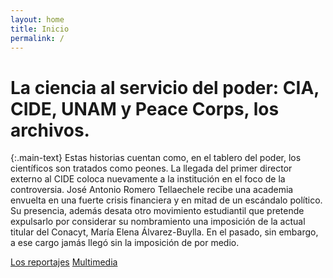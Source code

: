 ```yaml
---
layout: home
title: Inicio
permalink: /
---
```


# La ciencia al servicio del poder: CIA, CIDE, UNAM y Peace Corps, los archivos.

{:.main-text}
Estas historias cuentan como, en el tablero del poder, los científicos son tratados como peones. La llegada del primer director externo al CIDE coloca nuevamente a la institución en el foco de la controversia. José Antonio Romero Tellaechele recibe una academia envuelta en una fuerte crisis financiera y en mitad de un escándalo político. Su presencia, además desata otro movimiento estudiantil que pretende expulsarlo por considerar su nombramiento una imposición de la actual titular del Conacyt, María Elena Álvarez-Buylla. En el pasado, sin embargo, a ese cargo jamás llegó sin la imposición de por medio.

[Los reportajes](/lacienciaalserviciodelpoder/reportajes/)
[Multimedia](/)
